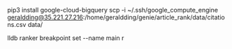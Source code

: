 pip3 install google-cloud-bigquery
scp -i ~/.ssh/google_compute_engine geraldding@35.221.27.216:/home/geraldding/genie/article_rank/data/citations.csv data/

lldb ranker
breakpoint set --name main
r
